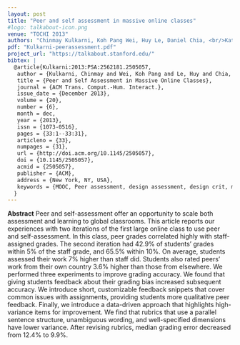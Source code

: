 ```yaml
---
layout: post
title: "Peer and self assessment in massive online classes"
#logo: talkabout-icon.png
venue: "TOCHI 2013"
authors: "Chinmay Kulkarni, Koh Pang Wei, Huy Le, Daniel Chia, <br/>Kathryn Papadopoulos, Justin Cheng, Daphne Koller, Scott R Klemmer"
pdf: "Kulkarni-peerassessment.pdf"
project_url: "https://talkabout.stanford.edu/"
bibtex: |
  @article{Kulkarni:2013:PSA:2562181.2505057,
   author = {Kulkarni, Chinmay and Wei, Koh Pang and Le, Huy and Chia, Daniel and Papadopoulos, Kathryn and Cheng, Justin and Koller, Daphne and Klemmer, Scott R.},
   title = {Peer and Self Assessment in Massive Online Classes},
   journal = {ACM Trans. Comput.-Hum. Interact.},
   issue_date = {December 2013},
   volume = {20},
   number = {6},
   month = dec,
   year = {2013},
   issn = {1073-0516},
   pages = {33:1--33:31},
   articleno = {33},
   numpages = {31},
   url = {http://doi.acm.org/10.1145/2505057},
   doi = {10.1145/2505057},
   acmid = {2505057},
   publisher = {ACM},
   address = {New York, NY, USA},
   keywords = {MOOC, Peer assessment, design assessment, design crit, massive online classroom, online education, qualitative feedback, self-assessment, studio-based learning},
  }
---
```


**Abstract**  Peer and self-assessment offer an opportunity to scale both assessment and learning to global classrooms. This article reports our experiences with two iterations of the first large online class to use peer and self-assessment. In this class, peer grades correlated highly with staff-assigned grades. The second iteration had 42.9% of students’ grades within 5% of the staff grade, and 65.5% within 10%. On average, students assessed their work 7% higher than staff did. Students also rated peers’ work from their own country 3.6% higher than those from elsewhere. We performed three experiments to improve grading accuracy. We found that giving students feedback about their grading bias increased subsequent accuracy. We introduce short, customizable feedback snippets that cover common issues with assignments, providing students more qualitative peer feedback. Finally, we introduce a data-driven approach that highlights high-variance items for improvement. We find that rubrics that use a parallel sentence structure, unambiguous wording, and well-specified dimensions have lower variance. After revising rubrics, median grading error decreased from 12.4% to 9.9%.
